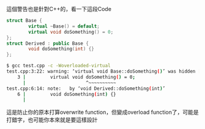 這個警告也是針對C++的，看一下這段Code
``` cpp
struct Base {
        virtual ~Base() = default;
        virtual void doSomething() = 0;
};
struct Derived : public Base {
        void doSomething(int) {}
};
```

``` bash
$ gcc test.cpp -c -Woverloaded-virtual
test.cpp:3:22: warning: ‘virtual void Base::doSomething()’ was hidden [-Woverloaded-virtual=]
    3 |         virtual void doSomething() = 0;
      |                      ^~~~~~~~~~~
test.cpp:6:14: note:   by ‘void Derived::doSomething(int)’
    6 |         void doSomething(int) {}
      |           
```
這是防止你的原本打算overwrite function，但變成overload function了，可能是打錯字，也可能你本來就是要這樣設計



